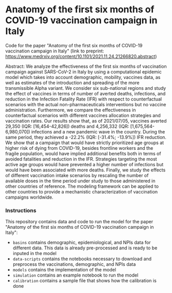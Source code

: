 # Anatomy of the first six months of COVID-19 vaccination campaign in Italy

Code for the paper "Anatomy of the first six months of COVID-19 vaccination campaign in Italy" (link to preprint: https://www.medrxiv.org/content/10.1101/2021.11.24.21266820.abstract)

Abstract: We analyze the effectiveness of the first six months of vaccination campaign against SARS-CoV-2 in Italy by using a computational epidemic model which takes into account demographic, mobility, vaccines data, as well as estimates of the introduction and spreading of the more transmissible Alpha variant. We consider six sub-national regions and study the effect of vaccines in terms of number of averted deaths, infections, and reduction in the Infection Fatality Rate (IFR) with respect to counterfactual scenarios with the actual non-pharmaceuticals interventions but no vaccine administration. Furthermore, we compare the effectiveness in counterfactual scenarios with different vaccines allocation strategies and vaccination rates. Our results show that, as of 2021/07/05, vaccines averted 29,350 (IQR: [16,454-42,826]) deaths and 4,256,332 (IQR: [1,675,564-6,980,070]) infections and a new pandemic wave in the country. During the same period, they achieved a -22.2% (IQR: [-31.4%; -13.9%]) IFR reduction. We show that a campaign that would have strictly prioritized age groups at higher risk of dying from COVID-19, besides frontline workers and the fragile population, would have implied additional benefits both in terms of avoided fatalities and reduction in the IFR. Strategies targeting the most active age groups would have prevented a higher number of infections but would have been associated with more deaths. Finally, we study the effects of different vaccination intake scenarios by rescaling the number of available doses in the time period under study to those administered in other countries of reference. The modeling framework can be applied to other countries to provide a mechanistic characterization of vaccination campaigns worldwide.


### Instructions
This repository contains data and code to run the model for the paper "Anatomy of the first six months of COVID-19 vaccination campaign in Italy":
- ```basins``` contains demographic, epidemiological, and NPIs data for different data. This data is already pre-processed and is ready to be inputed in the model
- ```data-scripts``` contains the notebooks necessary to download and preprocess the vaccinations, demographic, and NPIs data
- ```models``` contains the implementation of the model
- ```simulation``` contains an example notebook to run the model 
- ```calibration``` contains a sample file that shows how the calibration is done
